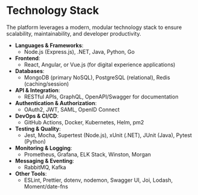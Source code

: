 # Technology Stack

The platform leverages a modern, modular technology stack to ensure scalability, maintainability, and developer productivity.

- **Languages & Frameworks**:  
  - Node.js (Express.js), .NET, Java, Python, Go
- **Frontend**:  
  - React, Angular, or Vue.js (for digital experience applications)
- **Databases**:  
  - MongoDB (primary NoSQL), PostgreSQL (relational), Redis (caching/session)
- **API & Integration**:  
  - RESTful APIs, GraphQL, OpenAPI/Swagger for documentation
- **Authentication & Authorization**:  
  - OAuth2, JWT, SAML, OpenID Connect
- **DevOps & CI/CD**:  
  - GitHub Actions, Docker, Kubernetes, Helm, pm2
- **Testing & Quality**:  
  - Jest, Mocha, Supertest (Node.js), xUnit (.NET), JUnit (Java), Pytest (Python)
- **Monitoring & Logging**:  
  - Prometheus, Grafana, ELK Stack, Winston, Morgan
- **Messaging & Eventing**:  
  - RabbitMQ, Kafka
- **Other Tools**:  
  - ESLint, Prettier, dotenv, nodemon, Swagger UI, Joi, Lodash, Moment/date-fns